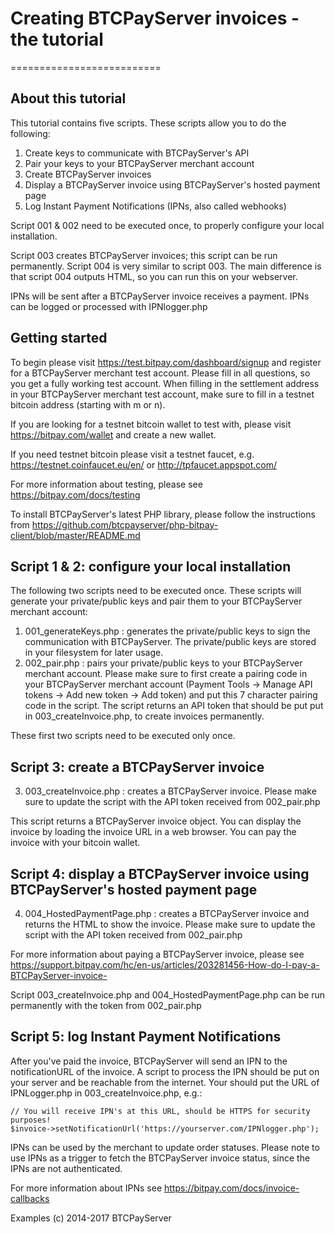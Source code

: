 # Creating BTCPayServer invoices - the tutorial
==========================

## About this tutorial
This tutorial contains five scripts. These scripts allow you to do the following:
1) Create keys to communicate with BTCPayServer's API
2) Pair your keys to your BTCPayServer merchant account
3) Create BTCPayServer invoices
4) Display a BTCPayServer invoice using BTCPayServer's hosted payment page
5) Log Instant Payment Notifications (IPNs, also called webhooks)

Script 001 & 002 need to be executed once, to properly configure your local installation.

Script 003 creates BTCPayServer invoices; this script can be run permanently.
Script 004 is very similar to script 003. The main difference is that script 004 outputs HTML, so you can run this on your webserver.

IPNs will be sent after a BTCPayServer invoice receives a payment. IPNs can be logged or processed with IPNlogger.php

## Getting started
To begin please visit https://test.bitpay.com/dashboard/signup and register for a BTCPayServer merchant test account. Please fill in all questions, so you get a fully working test account. When filling in the settlement address in your BTCPayServer merchant test account, make sure to fill in a testnet bitcoin address (starting with m or n).

If you are looking for a testnet bitcoin wallet to test with, please visit https://bitpay.com/wallet and create a new wallet.

If you need testnet bitcoin please visit a testnet faucet, e.g. https://testnet.coinfaucet.eu/en/ or http://tpfaucet.appspot.com/

For more information about testing, please see https://bitpay.com/docs/testing

To install BTCPayServer's latest PHP library, please follow the instructions from https://github.com/btcpayserver/php-bitpay-client/blob/master/README.md

## Script 1 & 2: configure your local installation
The following two scripts need to be executed once. These scripts will generate your private/public keys and pair them to your BTCPayServer merchant account:
1. 001_generateKeys.php : generates the private/public keys to sign the communication with BTCPayServer. The private/public keys are stored in your filesystem for later usage.
2. 002_pair.php : pairs your private/public keys to your BTCPayServer merchant account. Please make sure to first create a pairing code in your BTCPayServer merchant account (Payment Tools -> Manage API tokens -> Add new token -> Add token) and put this 7 character pairing code in the script. The script returns an API token that should be put put in 003_createInvoice.php, to create invoices permanently.

These first two scripts need to be executed only once.

## Script 3: create a BTCPayServer invoice
3. 003_createInvoice.php : creates a BTCPayServer invoice. Please make sure to update the script with the API token received from 002_pair.php

This script returns a BTCPayServer invoice object. You can display the invoice by loading the invoice URL in a web browser. You can pay the invoice with your bitcoin wallet.

## Script 4: display a BTCPayServer invoice using BTCPayServer's hosted payment page
4. 004_HostedPaymentPage.php : creates a BTCPayServer invoice and returns the HTML to show the invoice. Please make sure to update the script with the API token received from 002_pair.php

For more information about paying a BTCPayServer invoice, please see https://support.bitpay.com/hc/en-us/articles/203281456-How-do-I-pay-a-BTCPayServer-invoice-

Script 003_createInvoice.php and 004_HostedPaymentPage.php can be run permanently with the token from 002_pair.php

## Script 5: log Instant Payment Notifications
After you've paid the invoice, BTCPayServer will send an IPN to the notificationURL of the invoice. A script to process the IPN should be put on your server and be reachable from the internet. Your should put the URL of IPNLogger.php in 003_createInvoice.php, e.g.:
```
// You will receive IPN's at this URL, should be HTTPS for security purposes!
$invoice->setNotificationUrl('https://yourserver.com/IPNlogger.php');
```
IPNs can be used by the merchant to update order statuses. Please note to use IPNs as a trigger to fetch the BTCPayServer invoice status, since the IPNs are not authenticated.

For more information about IPNs see https://bitpay.com/docs/invoice-callbacks


Examples (c) 2014-2017 BTCPayServer
